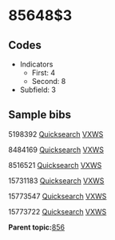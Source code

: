 # 85648$3

## Codes

-   Indicators
    -   First: 4
    -   Second: 8
-   Subfield: 3

## Sample bibs

5198392 [Quicksearch](https://search.library.yale.edu/catalog/5198392) [VXWS](http://prodorbis.library.yale.edu:7014/vxws/GetHoldingsService?bibId=5198392)

8484169 [Quicksearch](https://search.library.yale.edu/catalog/8484169) [VXWS](http://prodorbis.library.yale.edu:7014/vxws/GetHoldingsService?bibId=8484169)

8516521 [Quicksearch](https://search.library.yale.edu/catalog/8516521) [VXWS](http://prodorbis.library.yale.edu:7014/vxws/GetHoldingsService?bibId=8516521)

15731183 [Quicksearch](https://search.library.yale.edu/catalog/15731183) [VXWS](http://prodorbis.library.yale.edu:7014/vxws/GetHoldingsService?bibId=15731183)

15773547 [Quicksearch](https://search.library.yale.edu/catalog/15773547) [VXWS](http://prodorbis.library.yale.edu:7014/vxws/GetHoldingsService?bibId=15773547)

15773722 [Quicksearch](https://search.library.yale.edu/catalog/15773722) [VXWS](http://prodorbis.library.yale.edu:7014/vxws/GetHoldingsService?bibId=15773722)

**Parent topic:**[856](../../tags/856/856.md)


